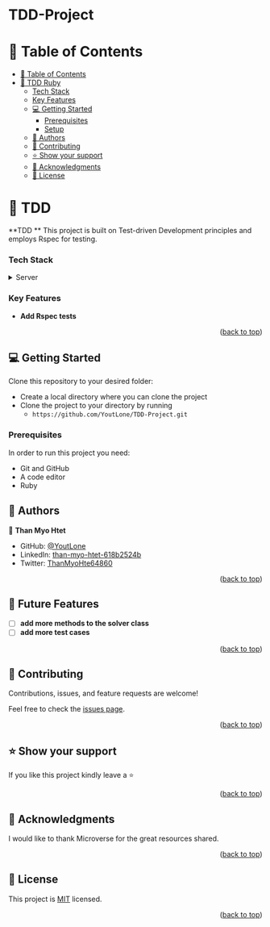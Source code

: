 <a name="readme-top"></a>

<h1><b>TDD-Project</b></h1>

<!-- TABLE OF CONTENTS -->

# 📗 Table of Contents

- [📗 Table of Contents](#-table-of-contents)
- [📖 TDD Ruby  ](#-tdd-ruby--)
    - [Tech Stack ](#tech-stack-)
    - [Key Features ](#key-features-)
  - [💻 Getting Started ](#-getting-started-)
    - [Prerequisites](#prerequisites)
    - [Setup](#setup)
  - [👥 Authors ](#-authors-)
  - [🤝 Contributing ](#-contributing-)
  - [⭐️ Show your support ](#️-show-your-support-)
  - [🙏 Acknowledgments ](#-acknowledgments-)
  - [📝 License ](#-license-)

<!-- PROJECT DESCRIPTION -->

# 📖 TDD <a name="about-project"></a>

**TDD ** This project is built on Test-driven Development principles and employs Rspec for testing.

### Tech Stack <a name="tech-stack"></a>

<details>
  <summary>Server</summary>
  <ul>
    <li><a href="https://www.ruby-lang.org/en/">Ruby</a></li>
  </ul>
</details>

<!-- Features -->

### Key Features <a name="key-features"></a>

- **Add Rspec tests**


<p align="right">(<a href="#readme-top">back to top</a>)</p>

<!-- GETTING STARTED -->

## 💻 Getting Started <a name="getting-started"></a>

Clone this repository to your desired folder:

- Create a local directory where you can clone the project
- Clone the project to your directory by running
  - `https://github.com/YoutLone/TDD-Project.git`

### Prerequisites

In order to run this project you need:

- Git and GitHub
- A code editor
- Ruby

## 👥 Authors <a name="authors"></a>

👤 **Than Myo Htet**

 - GitHub: [@YoutLone](https://github.com/YoutLone)
 - LinkedIn: [than-myo-htet-618b2524b](https://linkedin.com/in/than-myo-htet-618b2524b)
 - Twitter: [ThanMyoHte64860](https://twitter.com/ThanMyoHte64860)

<p align="right">(<a href="#readme-top">back to top</a>)</p>

## 🔭 Future Features <a id="future-features"></a>

- [ ] **add more methods to the solver class**
- [ ] **add more test cases**

<p align="right">(<a href="#readme-top">back to top</a>)</p>

<!-- CONTRIBUTING -->

## 🤝 Contributing <a name="contributing"></a>

Contributions, issues, and feature requests are welcome!

Feel free to check the [issues page](https://github.com/YoutLone/TDD-Project/issues).

<p align="right">(<a href="#readme-top">back to top</a>)</p>

<!-- SUPPORT -->

## ⭐️ Show your support <a name="support"></a>

If you like this project kindly leave a ⭐

<p align="right">(<a href="#readme-top">back to top</a>)</p>

## 🙏 Acknowledgments <a name="acknowledgements"></a>

I would like to thank Microverse for the great resources shared.

<p align="right">(<a href="#readme-top">back to top</a>)</p>

<!-- LICENSE -->

## 📝 License <a name="license"></a>

This project is [MIT](./LICENSE) licensed.

<p align="right">(<a href="#readme-top">back to top</a>)</p>
